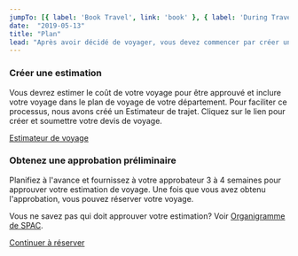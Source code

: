 ```yaml
---
jumpTo: [{ label: 'Book Travel', link: 'book' }, { label: 'During Travel', link: 'travel' }, { label: 'Submit Expenses', link: 'expense' }]
date:  "2019-05-13"
title: "Plan"
lead: "Après avoir décidé de voyager, vous devez commencer par créer un devis. L'estimation devrait donner une approximation globale du coût total du voyage, afin qu'il puisse être approuvé."
---
```


<article class="content-left col-xs-12 col-sm-12 col-md-12">

<div class="card px-4 pt-4 my-4 bg-light">
    <div class="row">
        <div class="col-sm-8">

### Créer une estimation

Vous devrez estimer le coût de votre voyage pour être approuvé et inclure votre voyage dans le plan de voyage de votre département. Pour faciliter ce processus, nous avons créé un Estimateur de trajet. Cliquez sur le lien pour créer et soumettre votre devis de voyage.
        </div>
        <div class="col-sm-4">
            <p class="text-center"><a href="https://gc-travel-estimator.herokuapp.com/"  class="btn btn-primary my-4 px-4" target="_blank">Estimateur de voyage</a></p>
        </div>
    </div>
</div>


<div class="card p-4 my-4 bg-light">
    <div class="row">
        <div class="col-sm-8">

### Obtenez une approbation préliminaire

Planifiez à l'avance et fournissez à votre approbateur 3 à 4 semaines pour approuver votre estimation de voyage. Une fois que vous avez obtenu l'approbation, vous pouvez réserver votre voyage.

Vous ne savez pas qui doit approuver votre estimation? Voir [Organigramme de SPAC](https://www.tpsgc-pwgsc.gc.ca/apropos-about/org-eng.html).
        </div>
        <div class="col-sm-4">
            <!-- <p class="text-center">
                <a href="/fr/book"  class="btn btn-primary my-4 px-4" target="_blank">Estimateur de voyage</a>
            </p> -->
        </div>
    </div>
</div>

<p class="text-center">
    <a href="/fr/book" class="btn btn-outline-primary my-4 px-4">Continuer à réserver</a>
</p>

</article>
